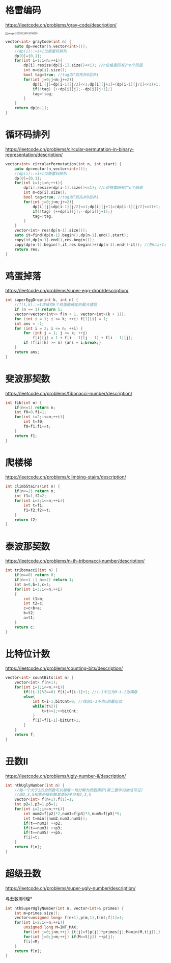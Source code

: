 # 格雷编码

https://leetcode.cn/problems/gray-code/description/

<img src="https://chx-typora.oss-cn-hangzhou.aliyuncs.com/typora/image-20250226142016555.png" alt="image-20250226142016555" style="zoom:50%;" />

```c++
vector<int> grayCode(int n) {
    auto dp=vector(n,vector<int>());
    //dp(i)::=i+1位格雷码排列
    dp[0]={0,1};
    for(int i=1;i<n;++i){
        dp[i].resize(dp[i-1].size()<<1); //n位格雷码有2^n个码值
        int m=dp[i].size();
        bool tag=true; //tag为T则先补0后补1
        for(int j=0;j<m;j+=2){
            dp[i][j]=dp[i-1][j/2]<<1;dp[i][j+1]=(dp[i-1][j/2]<<1)+1;
            if(!tag) {++dp[i][j];--dp[i][j+1];}
            tag=!tag;
        }
    }
    return dp[n-1];
}
```

# 循环码排列

https://leetcode.cn/problems/circular-permutation-in-binary-representation/description/

```c++
vector<int> circularPermutation(int n, int start) {
    auto dp=vector(n,vector<int>());
    //dp(i)::=i+1位格雷码排列
    dp[0]={0,1};
    for(int i=1;i<n;++i){
        dp[i].resize(dp[i-1].size()<<1); //n位格雷码有2^n个码值
        int m=dp[i].size();
        bool tag=true; //tag为T则先补0后补1
        for(int j=0;j<m;j+=2){
            dp[i][j]=dp[i-1][j/2]<<1;dp[i][j+1]=(dp[i-1][j/2]<<1)+1;
            if(!tag) {++dp[i][j];--dp[i][j+1];}
            tag=!tag;
        }
    }
    vector<int> res(dp[n-1].size());
    auto it=find(dp[n-1].begin(),dp[n-1].end(),start);
    copy(it,dp[n-1].end(),res.begin());
    copy(dp[n-1].begin(),it,res.begin()+(dp[n-1].end()-it)); //把start及其之后的数字全部移至前面即可
    return res;
}
```

# 鸡蛋掉落

https://leetcode.cn/problems/super-egg-drop/description/

```c++
int superEggDrop(int k, int n) {
    //f(t,k)::=t次操作k个鸡蛋能确定的最大楼层
    if (n == 1) return 1;
    vector<vector<int>> f(n + 1, vector<int>(k + 1));
    for (int i = 1; i <= k; ++i) f[1][i] = 1;
    int ans = -1;
    for (int i = 2; i <= n; ++i) {
        for (int j = 1; j <= k; ++j) 
            f[i][j] = 1 + f[i - 1][j - 1] + f[i - 1][j];
        if (f[i][k] >= n) {ans = i;break;}
    }
    return ans;
}
```

# 斐波那契数

https://leetcode.cn/problems/fibonacci-number/description/

```c++
int fib(int n) {
    if(n<=1) return n;
    int f0=0,f1=1;
    for(int i=2;i<=n;++i){
        int t=f0;
        f0=f1;f1+=t;
    }
    return f1;
}
```

# 爬楼梯

https://leetcode.cn/problems/climbing-stairs/description/

```c++
int climbStairs(int n) {
    if(n<=2) return n;
    int f1=1,f2=2;
    for(int i=3;i<=n;++i){
        int t=f1;
        f1=f2;f2+=t;
    }
    return f2;
}
```

# 泰波那契数

https://leetcode.cn/problems/n-th-tribonacci-number/description/

```c++
int tribonacci(int n) {
    if(n==0) return 0;
    if(n==1 || n==2) return 1;
    int a=0,b=1,c=1;
    for(int i=3;i<=n;++i)
    {
        int t1=b;
        int t2=c;
        c=c+b+a;
        b=t2;
        a=t1;
    }
    return c;
}
```

# 比特位计数

https://leetcode.cn/problems/counting-bits/description/

```c++
vector<int> countBits(int n) {
    vector<int> f(n+1);
    for(int i=1;i<=n;++i){
        if((i-1)%2==0) f[i]=f[i-1]+1; //i-1末位为0~i-1为偶数
        else{
            int t=i-1,bitCnt=0; //找到i-1不为1的最低位
            while(t%2){
                t=t>>1;++bitCnt;
            }
            f[i]=f[i-1]-bitCnt+1;
        }
    }
    return f;
}
```

# 丑数II

https://leetcode.cn/problems/ugly-number-ii/description/

```c++
int nthUglyNumber(int n) {
    //每一个大于1的自然数可以被唯一地分解为质数乘积(第二数学归纳法可证)
    //固2,3,5相乘所得到数其质因子只有2,3,5
    vector<int> f(n+1);f[1]=1;
    int p2=1,p3=1,p5=1;
    for(int i=2;i<=n;++i){
        int num2=f[p2]*2,num3=f[p3]*3,num5=f[p5]*5;
        int t=min({num2,num3,num5});
        if(t==num2) ++p2;
        if(t==num3) ++p3;
        if(t==num5) ++p5;
        f[i]=t;
    }
    return f[n];
}
```

# 超级丑数

https://leetcode.cn/problems/super-ugly-number/description/

与丑数II同理*

```c++
int nthSuperUglyNumber(int n, vector<int>& primes) {
    int m=primes.size();
    vector<unsigned long> f(n+1),p(m,1),t(m);f[1]=1;
    for(int i=2;i<=n;++i){
        unsigned long M=INT_MAX;
        for(int j=0;j<m;++j) {t[j]=f[p[j]]*primes[j];M=min(M,t[j]);}
        for(int j=0;j<m;++j) if(M==t[j]) ++p[j];
        f[i]=M;
    }
    return f[n];
}
```


